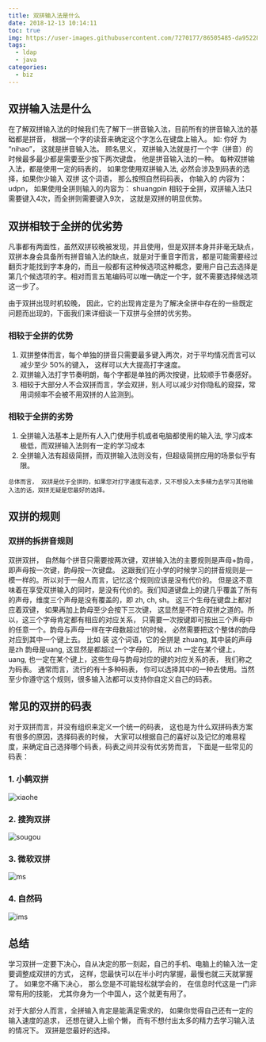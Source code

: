 ```yaml
---
title: 双拼输入法是什么
date: 2018-12-13 10:14:11
toc: true
img: https://user-images.githubusercontent.com/7270177/86505485-da952280-bdf7-11ea-84b7-26e732485417.png
tags:
  - ldap
  - java
categories:
  - biz
---
```



## 双拼输入法是什么
在了解双拼输入法的时候我们先了解下一拼音输入法，目前所有的拼音输入法的基础都是拼音， 根据一个字的读音来确定这个字怎么在键盘上输入。
如: 你好 为 “nihao”， 这就是拼音输入法。 顾名思义， 双拼输入法就是打一个字（拼音）的时候最多最少都是需要至少按下两次键盘， 他是拼音输入法的一种。
每种双拼输入法，都是使用一定的码表的， 如果您使用双拼输入法, 必然会涉及到码表的选择，如果你少输入 双拼 这个词语， 那么按照自然码码表， 你输入的
内容为：udpn， 如果使用全拼则输入的内容为： shuangpin 相较于全拼，双拼输入法只需要键入4次，而全拼则需要键入9次， 这就是双拼的明显优势。

## 双拼相较于全拼的优劣势
凡事都有两面性，虽然双拼较晚被发现，并且使用，但是双拼本身并非毫无缺点，双拼本身会具备所有拼音输入法的缺点，就是对于重音字而言，都是可能需要经过翻页才能找到字本身的，而且一般都有这种候选项这种概念，要用户自己去选择是第几个候选项的字。相对而言五笔编码可以唯一确定一个字，就不需要选择候选项这一步了。

由于双拼出现时机较晚， 因此，它的出现肯定是为了解决全拼中存在的一些既定问题而出现的，下面我们来详细谈一下双拼与全拼的优劣势。

### 相较于全拼的优势
1. 双拼整体而言，每个单独的拼音只需要最多键入两次，对于平均情况而言可以减少至少 50%的键入， 这样可以大大提高打字速度。
2. 双拼输入法打字节奏明朗，每个字都是单独的两次按键，比较顺手节奏感好。
3. 相较于大部分人不会双拼而言，学会双拼，别人可以减少对你隐私的窥探，常用词频率不会被不用双拼的人监测到。
### 相较于全拼的劣势
1. 全拼输入法基本上是所有人入门使用手机或者电脑都使用的输入法, 学习成本极低，而双拼输入法则有一定的学习成本
2. 全拼输入法有超级简拼，而双拼输入法则没有，但超级简拼应用的场景似乎有限。

```
总体而言， 双拼是优于全拼的，如果您对打字速度有追求，又不想投入太多精力去学习其他输入法的话，双拼无疑是您最好的选择。
```

## 双拼的规则

### 双拼的拆拼音规则
双拼双拼， 自然每个拼音只需要按两次键，双拼输入法的主要规则是声母+韵母，即声母按一次键，韵母按一次键盘。 这跟我们在小学的时候学习的拼音规则是一模一样的。所以对于一般人而言，记忆这个规则应该是没有代价的。
但是这不意味着在享受双拼输入的同时，是没有代价的。我们知道键盘上的键几乎覆盖了所有的声母，维度三个声母是没有覆盖的，即 zh, ch, sh。
这三个生母在键盘上都对应着双键， 如果再加上韵母至少会按下三次键， 这显然是不符合双拼之道的。所以，这三个字母肯定都有相应的对应关系， 只需要一次按键即可按出三个声母中的任意一个。韵母与声母一样在字母数超过1的时候， 必然需要把这个整体的韵母对应到其中一个键上去。 比如 装 这个词语，它的全拼是 zhuang, 其中装的声母是zh 韵母是uang, 这显然是都超过一个字母的， 所以 zh 一定在某个键上， uang, 也一定在某个键上，这些生母与韵母对应的键的对应关系的表， 我们称之为码表。
通常而言，流行的有十多种码表， 你可以选择其中的一种去使用。当然至少你遵守这个规则，很多输入法都可以支持你自定义自己的码表。

## 常见的双拼的码表
对于双拼而言，并没有组织来定义一个统一的码表， 这也是为什么双拼码表方案有很多的原因，选择码表的时候， 大家可以根据自己的喜好以及记忆的难易程度，来确定自己选择哪个码表，码表之间并没有优劣势而言， 下面是一些常见的码表：

### 1. 小鹤双拼
![xiaohe](https://user-images.githubusercontent.com/7270177/86505478-bafdfa00-bdf7-11ea-81ed-cba619307445.png)

### 2. 搜狗双拼
![sougou](https://user-images.githubusercontent.com/7270177/86505513-247e0880-bdf8-11ea-9007-fd1b0234c6da.png)


### 3. 微软双拼
![ms](https://user-images.githubusercontent.com/7270177/86505521-45def480-bdf8-11ea-9c39-4e9109f95654.png)

### 4. 自然码

![ims](https://user-images.githubusercontent.com/7270177/86505485-da952280-bdf7-11ea-84b7-26e732485417.png)

## 总结
学习双拼一定要下决心，自从决定的那一刻起，自己的手机、电脑上的输入法一定要调整成双拼的方式， 这样，您最快可以在半小时内掌握，最慢也就三天就掌握了。
如果您不痛下决心， 那么您是不可能轻松就学会的， 在信息时代这是一门非常有用的技能， 尤其你身为一个中国人，这个就更有用了。

对于大部分人而言，全拼输入肯定是能满足需求的， 如果你觉得自己还有一定的输入速度的追求， 还想在键入上偷个懒， 而有不想付出太多的精力去学习输入法的情况下。
双拼是您最好的选择。
